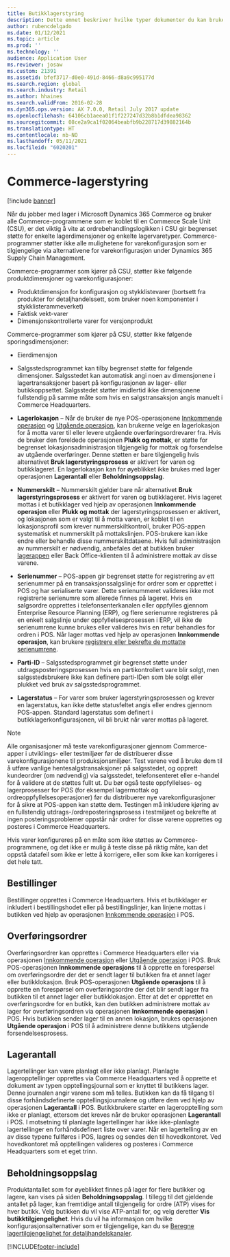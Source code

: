 ```yaml
---
title: Butikklagerstyring
description: Dette emnet beskriver hvilke typer dokumenter du kan bruke til å styre lager.
author: rubencdelgado
ms.date: 01/12/2021
ms.topic: article
ms.prod: ''
ms.technology: ''
audience: Application User
ms.reviewer: josaw
ms.custom: 21391
ms.assetid: bfef3717-d0e0-491d-8466-d8a9c995177d
ms.search.region: global
ms.search.industry: Retail
ms.author: hhaines
ms.search.validFrom: 2016-02-28
ms.dyn365.ops.version: AX 7.0.0, Retail July 2017 update
ms.openlocfilehash: 64106cb1aeea01f1f227247d32b8b1dfdea98362
ms.sourcegitcommit: 08ce2a9ca1f02064beabfb9b228717d39882164b
ms.translationtype: HT
ms.contentlocale: nb-NO
ms.lasthandoff: 05/11/2021
ms.locfileid: "6020201"
---
```

# <a name="commerce-inventory-management"></a>Commerce-lagerstyring

[!include [banner](includes/banner.md)]

Når du jobber med lager i Microsoft Dynamics 365 Commerce og bruker alle Commerce-programmene som er koblet til en Commerce Scale Unit (CSU), er det viktig å vite at ordrebehandlingslogikken i CSU gir begrenset støtte for enkelte lagerdimensjoner og enkelte lagervaretyper. Commerce-programmer støtter ikke alle mulighetene for varekonfigurasjon som er tilgjengelige via alternativene for varekonfigurasjon under Dynamics 365 Supply Chain Management.

Commerce-programmer som kjører på CSU, støtter ikke følgende produktdimensjoner og varekonfigurasjoner:

- Produktdimensjon for konfigurasjon og stykklistevarer (bortsett fra produkter for detaljhandelssett, som bruker noen komponenter i stykklisterammeverket)
- Faktisk vekt-varer
- Dimensjonskontrollerte varer for versjonprodukt

Commerce-programmer som kjører på CSU, støtter ikke følgende sporingsdimensjoner:
- Eierdimensjon

- Salgsstedsprogrammet kan tilby begrenset støtte for følgende dimensjoner. Salgsstedet kan automatisk angi noen av dimensjonene i lagertransaksjoner basert på konfigurasjonen av lager- eller butikkoppsettet. Salgsstedet støtter imidlertid ikke dimensjonene fullstendig på samme måte som hvis en salgstransaksjon angis manuelt i Commerce Headquarters. 

- **Lagerlokasjon** – Når de bruker de nye POS-operasjonene [Innkommende operasjon](./pos-inbound-inventory-operation.md) og [Utgående operasjon](./pos-outbound-inventory-operation.md), kan brukerne velge en lagerlokasjon for å motta varer til eller levere utgående overføringsordrevarer fra. Hvis de bruker den foreldede operasjonen **Plukk og mottak**, er støtte for begrenset lokasjonsadministrasjon tilgjengelig for mottak og forsendelse av utgående overføringer. Denne støtten er bare tilgjengelig hvis alternativet **Bruk lagerstyringsprosess** er aktivert for varen og butikklageret. En lagerlokasjon kan for øyeblikket ikke brukes med lager operasjonen **Lagerantall** eller **Beholdningsoppslag**.

- **Nummerskilt** – Nummerskilt gjelder bare når alternativet **Bruk lagerstyringsprosess** er aktivert for varen og butikklageret. Hvis lageret mottas i et butikklager ved hjelp av operasjonen **Innkommende operasjon** eller **Plukk og mottak** der lagerstyringsprosessen er aktivert, og lokasjonen som er valgt til å motta varen, er koblet til en lokasjonsprofil som krever nummerskiltkontroll, bruker POS-appen systematisk et nummerskilt på mottakslinjen. POS-brukere kan ikke endre eller behandle disse nummerskiltdataene. Hvis full administrasjon av nummerskilt er nødvendig, anbefales det at butikken bruker [lagerappen](../supply-chain/warehousing/install-configure-warehousing-app.md) eller Back Office-klienten til å administrere mottak av disse varene.

- **Serienummer** – POS-appen gir begrenset støtte for registrering av ett serienummer på en transaksjonssalgslinje for ordrer som er opprettet i POS og har serialiserte varer. Dette serienummeret valideres ikke mot registrerte serienumre som allerede finnes på lageret. Hvis en salgsordre opprettes i telefonsenterkanalen eller oppfylles gjennom Enterprise Resource Planning (ERP), og flere serienumre registreres på en enkelt salgslinje under oppfyllelsesprosessen i ERP, vil ikke de serienumrene kunne brukes eller valideres hvis en retur behandles for ordren i POS. Når lager mottas ved hjelp av operasjonen **Innkommende operasjon**, kan brukere [registrere eller bekrefte de mottatte serienumrene](./pos-serialized-items.md).

- **Parti-ID** – Salgsstedsprogrammet gir begrenset støtte under utdragsposteringsprosessen hvis en partikontrollert vare blir solgt, men salgsstedsbrukere ikke kan definere parti-IDen som ble solgt eller plukket ved bruk av salgsstedsprogrammet.

- **Lagerstatus** – For varer som bruker lagerstyringsprosessen og krever en lagerstatus, kan ikke dette statusfeltet angis eller endres gjennom POS-appen. Standard lagerstatus som definert i butikklagerkonfigurasjonen, vil bli brukt når varer mottas på lageret.

> [!NOTE]
> Alle organisasjoner må teste varekonfigurasjoner gjennom Commerce-apper i utviklings- eller testmiljøer før de distribuerer disse varekonfigurasjonene til produksjonsmiljøer. Test varene ved å bruke dem til å utføre vanlige hentesalgstransaksjoner på salgsstedet, og opprett kundeordrer (om nødvendig) via salgsstedet, telefonsenteret eller e-handel for å validere at de støttes fullt ut. Du bør også teste oppfyllelses- og lagerprosesser for POS (for eksempel lagermottak og ordreoppfyllelsesoperasjoner) før du distribuerer nye varekonfigurasjoner for å sikre at POS-appen kan støtte dem. Testingen må inkludere kjøring av en fullstendig utdrags-/ordreposteringsprosess i testmiljøet og bekrefte at ingen posteringsproblemer oppstår når ordrer for disse varene opprettes og posteres i Commerce Headquarters.
>
> Hvis varer konfigureres på en måte som ikke støttes av Commerce-programmene, og det ikke er mulig å teste disse på riktig måte, kan det oppstå datafeil som ikke er lette å korrigere, eller som ikke kan korrigeres i det hele tatt.

## <a name="purchase-orders"></a>Bestillinger

Bestillinger opprettes i Commerce Headquarters. Hvis et butikklager er inkludert i bestillingshodet eller på bestillingslinjer, kan linjene mottas i butikken ved hjelp av operasjonen [Innkommende operasjon](./pos-inbound-inventory-operation.md) i POS. 

## <a name="transfer-orders"></a>Overføringsordrer

Overføringsordrer kan opprettes i Commerce Headquarters eller via operasjonen [Innkommende operasjon](./pos-inbound-inventory-operation.md) eller [Utgående operasjon](./pos-outbound-inventory-operation.md) i POS. Bruk POS-operasjonen **Innkommende operasjons** til å opprette en forespørsel om overføringsordre der det er sendt lager til butikken fra et annet lager eller butikklokasjon. Bruk POS-operasjonen **Utgående operasjons** til å opprette en forespørsel om overføringsordre der det blir sendt lager fra butikken til et annet lager eller butikklokasjon. Etter at det er opprettet en overføringsordre for en butikk, kan den butikken administrere mottak av lager for overføringsordren via operasjonen **Innkommende operasjon** i POS. Hvis butikken sender lager til en annen lokasjon, brukes operasjonen **Utgående operasjon** i POS til å administrere denne butikkens utgående forsendelsesprosess.

## <a name="stock-counts"></a>Lagerantall

Lagertellinger kan være planlagt eller ikke planlagt. Planlagte lageropptellinger opprettes via Commerce Headquarters ved å opprette et dokument av typen opptellingsjournal som er knyttet til butikkens lager. Denne journalen angir varene som må telles. Butikken kan da få tilgang til disse forhåndsdefinerte opptellingsjournalene og utføre dem ved hjelp av operasjonen **Lagerantall** i POS. Butikkbrukere starter en lageropptelling som ikke er planlagt, ettersom det kreves når de bruker operasjonen **Lagerantall** i POS. I motsetning til planlagte lagertellinger har ikke ikke-planlagte lagertellinger en forhåndsdefinert liste over varer. Når en lagertelling av en av disse typene fullføres i POS, lagres og sendes den til hovedkontoret. Ved hovedkontoret må opptellingen valideres og posteres i Commerce Headquarters som et eget trinn.

## <a name="inventory-lookup"></a>Beholdningsoppslag

Produktantallet som for øyeblikket finnes på lager for flere butikker og lagere, kan vises på siden **Beholdningsoppslag**. I tillegg til det gjeldende antallet på lager, kan fremtidige antall tilgjengelig for ordre (ATP) vises for hver butikk. Velg butikken du vil vise ATP-antall for, og velg deretter **Vis butikktilgjengelighet**. Hvis du vil ha informasjon om hvilke konfigurasjonsalternativer som er tilgjengelige, kan du se [Beregne lagertilgjengelighet for detaljhandelskanaler](./calculated-inventory-retail-channels.md).


[!INCLUDE[footer-include](../includes/footer-banner.md)]